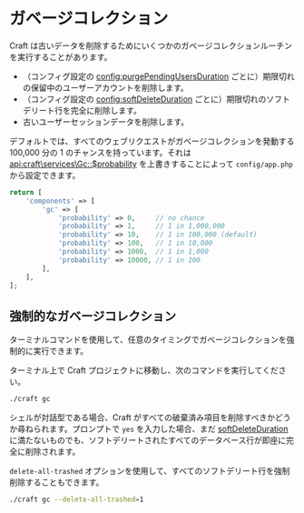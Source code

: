 # ガベージコレクション

Craft は古いデータを削除するためにいくつかのガベージコレクションルーチンを実行することがあります。

- （コンフィグ設定の <config:purgePendingUsersDuration> ごとに）期限切れの保留中のユーザーアカウントを削除します。
- （コンフィグ設定の <config:softDeleteDuration> ごとに）期限切れのソフトデリート行を完全に削除します。
- 古いユーザーセッションデータを削除します。

デフォルトでは、すべてのウェブリクエストがガベージコレクションを発動する 100,000 分の 1 のチャンスを持っています。それは <api:craft\services\Gc::$probability> を上書きすることによって `config/app.php` から設定できます。

```php
return [
    'components' => [
        'gc' => [
            'probability' => 0,     // no chance
            'probability' => 1,     // 1 in 1,000,000
            'probability' => 10,    // 1 in 100,000 (default)
            'probability' => 100,   // 1 in 10,000
            'probability' => 1000,  // 1 in 1,000
            'probability' => 10000, // 1 in 100
        ],
    ],
];
```

## 強制的なガベージコレクション

ターミナルコマンドを使用して、任意のタイミングでガベージコレクションを強制的に実行できます。

ターミナル上で Craft プロジェクトに移動し、次のコマンドを実行してください。

```bash
./craft gc
```

シェルが対話型である場合、Craft がすべての破棄済み項目を削除すべきかどうか尋ねられます。プロンプトで `yes` を入力した場合、まだ [softDeleteDuration](config:softDeleteDuration) に満たないものでも、ソフトデリートされたすべてのデータベース行が即座に完全に削除されます。

`delete-all-trashed` オプションを使用して、すべてのソフトデリート行を強制削除することもできます。

```bash
./craft gc --delete-all-trashed=1
```
